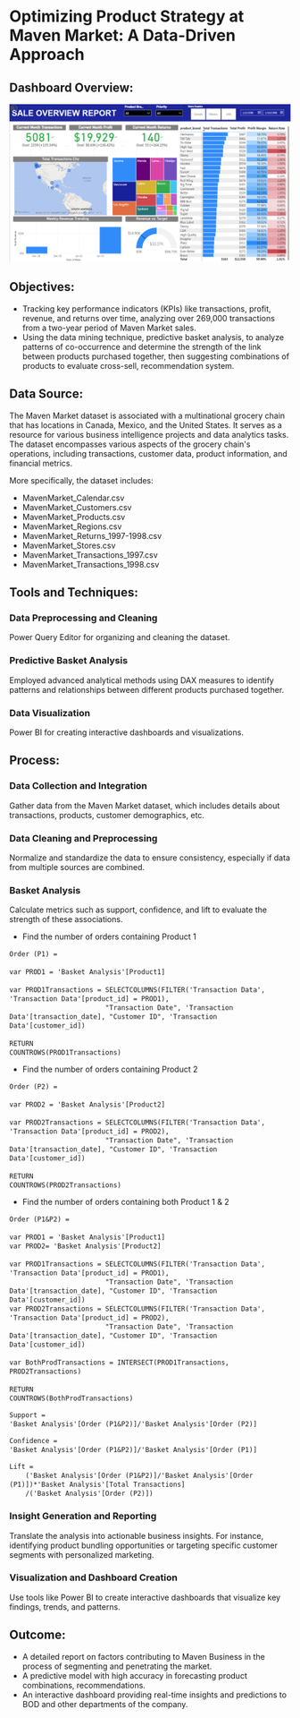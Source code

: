 # Optimizing Product Strategy at Maven Market: A Data-Driven Approach

## Dashboard Overview:
![](image.png)

## Objectives:

* Tracking key performance indicators (KPIs) like transactions, profit, revenue, and returns over time, analyzing over 269,000 transactions from a two-year period of Maven Market sales. 
* Using the data mining technique, predictive basket analysis, to analyze patterns of co-occurrence and determine the strength of the link between products purchased together, then suggesting combinations of products to evaluate cross-sell, recommendation system.

## Data Source:

The Maven Market dataset is associated with a multinational grocery chain that has locations in Canada, Mexico, and the United States. It serves as a resource for various business intelligence projects and data analytics tasks. The dataset encompasses various aspects of the grocery chain's operations, including transactions, customer data, product information, and financial metrics.

More specifically, the dataset includes:
* MavenMarket_Calendar.csv
* MavenMarket_Customers.csv
* MavenMarket_Products.csv
* MavenMarket_Regions.csv
* MavenMarket_Returns_1997-1998.csv
* MavenMarket_Stores.csv
* MavenMarket_Transactions_1997.csv
* MavenMarket_Transactions_1998.csv

## Tools and Techniques:

### Data Preprocessing and Cleaning
Power Query Editor for organizing and cleaning the dataset.

### Predictive Basket Analysis
Employed advanced analytical methods using DAX measures to identify patterns and relationships between different products purchased together.

### Data Visualization
Power BI for creating interactive dashboards and visualizations.

## Process:

### Data Collection and Integration
Gather data from the Maven Market dataset, which includes details about transactions, products, customer demographics, etc.

### Data Cleaning and Preprocessing
Normalize and standardize the data to ensure consistency, especially if data from multiple sources are combined.

### Basket Analysis
Calculate metrics such as support, confidence, and lift to evaluate the strength of these associations.
* Find the number of orders containing Product 1 
```DAX
Order (P1) = 

var PROD1 = 'Basket Analysis'[Product1]

var PROD1Transactions = SELECTCOLUMNS(FILTER('Transaction Data', 'Transaction Data'[product_id] = PROD1),
                        "Transaction Date", 'Transaction Data'[transaction_date], "Customer ID", 'Transaction Data'[customer_id])

RETURN 
COUNTROWS(PROD1Transactions)
```
* Find the number of orders containing Product 2
```DAX
Order (P2) = 

var PROD2 = 'Basket Analysis'[Product2]

var PROD2Transactions = SELECTCOLUMNS(FILTER('Transaction Data', 'Transaction Data'[product_id] = PROD2),
                        "Transaction Date", 'Transaction Data'[transaction_date], "Customer ID", 'Transaction Data'[customer_id])

RETURN 
COUNTROWS(PROD2Transactions)
```

* Find the number of orders containing both Product 1 & 2
```DAX
Order (P1&P2) = 

var PROD1 = 'Basket Analysis'[Product1]
var PROD2= 'Basket Analysis'[Product2]

var PROD1Transactions = SELECTCOLUMNS(FILTER('Transaction Data', 'Transaction Data'[product_id] = PROD1),
                        "Transaction Date", 'Transaction Data'[transaction_date], "Customer ID", 'Transaction Data'[customer_id])
var PROD2Transactions = SELECTCOLUMNS(FILTER('Transaction Data', 'Transaction Data'[product_id] = PROD2),
                        "Transaction Date", 'Transaction Data'[transaction_date], "Customer ID", 'Transaction Data'[customer_id])

var BothProdTransactions = INTERSECT(PROD1Transactions, PROD2Transactions)

RETURN 
COUNTROWS(BothProdTransactions)
```
```DAX
Support = 
'Basket Analysis'[Order (P1&P2)]/'Basket Analysis'[Order (P2)]
```
```DAX
Confidence = 
'Basket Analysis'[Order (P1&P2)]/'Basket Analysis'[Order (P1)]
```
```DAX
Lift = 
    ('Basket Analysis'[Order (P1&P2)]/'Basket Analysis'[Order (P1)])*'Basket Analysis'[Total Transactions]
    /('Basket Analysis'[Order (P2)])
```

### Insight Generation and Reporting
Translate the analysis into actionable business insights. For instance, identifying product bundling opportunities or targeting specific customer segments with personalized marketing.

### Visualization and Dashboard Creation
Use tools like Power BI to create interactive dashboards that visualize key findings, trends, and patterns.

## Outcome:

* A detailed report on factors contributing to Maven Business in the process of segmenting and penetrating the market.
* A predictive model with high accuracy in forecasting product combinations, recommendations.
* An interactive dashboard providing real-time insights and predictions to BOD and other departments of the company.


